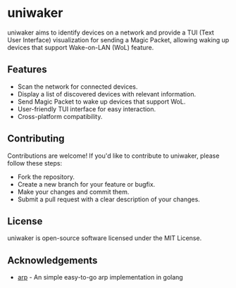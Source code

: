 # uniwaker
uniwaker aims to identify devices on a network and provide a TUI (Text User Interface) visualization for sending a Magic Packet, allowing waking up devices that support Wake-on-LAN (WoL) feature.

## Features
* Scan the network for connected devices.
* Display a list of discovered devices with relevant information.
* Send Magic Packet to wake up devices that support WoL.
* User-friendly TUI interface for easy interaction.
* Cross-platform compatibility.

## Contributing
Contributions are welcome! If you'd like to contribute to uniwaker, please follow these steps:
* Fork the repository.
* Create a new branch for your feature or bugfix.
* Make your changes and commit them.
* Submit a pull request with a clear description of your changes.

## License
uniwaker is open-source software licensed under the MIT License.

## Acknowledgements
* [arp](https://github.com/mostlygeek/arp) - An simple easy-to-go arp implementation in golang
